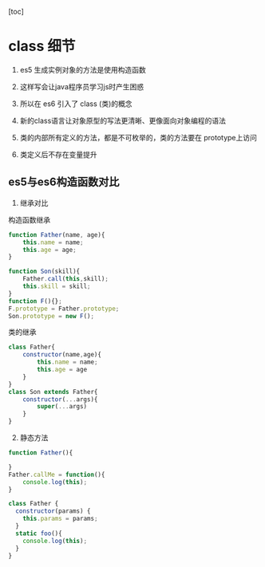 [toc]

# class 细节

1. es5 生成实例对象的方法是使用构造函数

2. 这样写会让java程序员学习js时产生困惑

3. 所以在 es6 引入了 class (类)的概念

4. 新的class语言让对象原型的写法更清晰、更像面向对象编程的语法

5. 类的内部所有定义的方法，都是不可枚举的，类的方法要在 prototype上访问

6. 类定义后不存在变量提升

## es5与es6构造函数对比

1. 继承对比

构造函数继承
```js
function Father(name, age){
    this.name = name;
    this.age = age;
}

function Son(skill){
    Father.call(this,skill);
    this.skill = skill;
}
function F(){};
F.prototype = Father.prototype;
Son.prototype = new F();
```

类的继承

```js
class Father{
    constructor(name,age){
        this.name = name;
        this.age = age
    }
}
class Son extends Father{
    constructor(...args){
        super(...args)
    }
}
```


2. 静态方法

```js
function Father(){

}
Father.callMe = function(){
    console.log(this);
}
```

```js
class Father {
  constructor(params) {
    this.params = params;    
  }
  static foo(){
    console.log(this);
  }
}
```